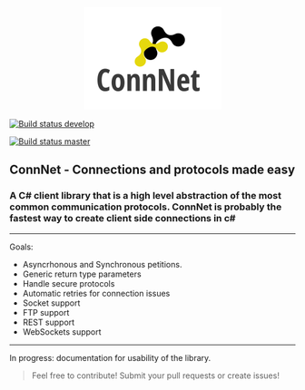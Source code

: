 <p align="center">
  <img src="https://github.com/PauSabatesC/ConnNet/blob/master/ConnNet.PNG" alt="ConnNet logo"/>
</p>

[![Build status develop](https://ci.appveyor.com/api/projects/status/x9mkgssl3n6yb9p7?svg=true)](https://ci.appveyor.com/project/PauSabatesC/connnet-kaa6k)

[![Build status master](https://ci.appveyor.com/api/projects/status/x9mkgssl3n6yb9p7/branch/master?svg=true)](https://ci.appveyor.com/project/PauSabatesC/connnet-kaa6k/branch/master)


## ConnNet - Connections and protocols made easy

### A C# client library that is a high level abstraction of the most common communication protocols. ConnNet is probably the fastest way to create client side connections in c#
---

Goals:
- Asyncrhonous and Synchronous petitions.
- Generic return type parameters
- Handle secure protocols
- Automatic retries for connection issues
- Socket support
- FTP support
- REST support
- WebSockets support

---
In progress: documentation for usability of the library.

> Feel free to contribute! Submit your pull requests or create issues!
